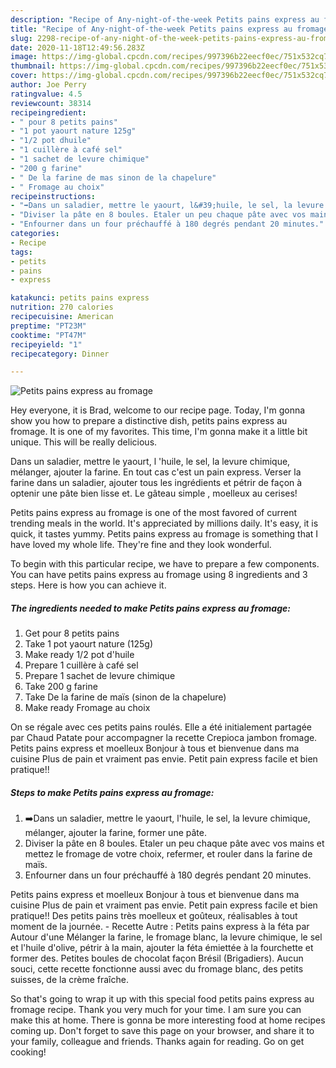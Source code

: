 ```yaml
---
description: "Recipe of Any-night-of-the-week Petits pains express au fromage"
title: "Recipe of Any-night-of-the-week Petits pains express au fromage"
slug: 2298-recipe-of-any-night-of-the-week-petits-pains-express-au-fromage
date: 2020-11-18T12:49:56.283Z
image: https://img-global.cpcdn.com/recipes/997396b22eecf0ec/751x532cq70/petits-pains-express-au-fromage-photo-principale-de-la-recette.jpg
thumbnail: https://img-global.cpcdn.com/recipes/997396b22eecf0ec/751x532cq70/petits-pains-express-au-fromage-photo-principale-de-la-recette.jpg
cover: https://img-global.cpcdn.com/recipes/997396b22eecf0ec/751x532cq70/petits-pains-express-au-fromage-photo-principale-de-la-recette.jpg
author: Joe Perry
ratingvalue: 4.5
reviewcount: 38314
recipeingredient:
- " pour 8 petits pains"
- "1 pot yaourt nature 125g"
- "1/2 pot dhuile"
- "1 cuillère à café sel"
- "1 sachet de levure chimique"
- "200 g farine"
- " De la farine de mas sinon de la chapelure"
- " Fromage au choix"
recipeinstructions:
- "➡️Dans un saladier, mettre le yaourt, l&#39;huile, le sel, la levure chimique, mélanger, ajouter la farine, former une pâte."
- "Diviser la pâte en 8 boules. Etaler un peu chaque pâte avec vos mains et mettez le fromage de votre choix, refermer, et rouler dans la farine de maïs."
- "Enfourner dans un four préchauffé à 180 degrés pendant 20 minutes."
categories:
- Recipe
tags:
- petits
- pains
- express

katakunci: petits pains express 
nutrition: 270 calories
recipecuisine: American
preptime: "PT23M"
cooktime: "PT47M"
recipeyield: "1"
recipecategory: Dinner

---
```



![Petits pains express au fromage](https://img-global.cpcdn.com/recipes/997396b22eecf0ec/751x532cq70/petits-pains-express-au-fromage-photo-principale-de-la-recette.jpg)

Hey everyone, it is Brad, welcome to our recipe page. Today, I'm gonna show you how to prepare a distinctive dish, petits pains express au fromage. It is one of my favorites. This time, I'm gonna make it a little bit unique. This will be really delicious.

Dans un saladier, mettre le yaourt, l &#39;huile, le sel, la levure chimique, mélanger, ajouter la farine. En tout cas c&#39;est un pain express. Verser la farine dans un saladier, ajouter tous les ingrédients et pétrir de façon à optenir une pâte bien lisse et. Le gâteau simple , moelleux au cerises!

Petits pains express au fromage is one of the most favored of current trending meals in the world. It's appreciated by millions daily. It's easy, it is quick, it tastes yummy. Petits pains express au fromage is something that I have loved my whole life. They're fine and they look wonderful.


To begin with this particular recipe, we have to prepare a few components. You can have petits pains express au fromage using 8 ingredients and 3 steps. Here is how you can achieve it.

<!--inarticleads1-->

##### The ingredients needed to make Petits pains express au fromage:

1. Get  pour 8 petits pains
1. Take 1 pot yaourt nature (125g)
1. Make ready 1/2 pot d&#39;huile
1. Prepare 1 cuillère à café sel
1. Prepare 1 sachet de levure chimique
1. Take 200 g farine
1. Take  De la farine de maïs (sinon de la chapelure)
1. Make ready  Fromage au choix


On se régale avec ces petits pains roulés. Elle a été initialement partagée par Chaud Patate pour accompagner la recette Crepioca jambon fromage. Petits pains express et moelleux Bonjour à tous et bienvenue dans ma cuisine Plus de pain et vraiment pas envie. Petit pain express facile et bien pratique!! 

<!--inarticleads2-->

##### Steps to make Petits pains express au fromage:

1. ➡️Dans un saladier, mettre le yaourt, l&#39;huile, le sel, la levure chimique, mélanger, ajouter la farine, former une pâte.
1. Diviser la pâte en 8 boules. Etaler un peu chaque pâte avec vos mains et mettez le fromage de votre choix, refermer, et rouler dans la farine de maïs.
1. Enfourner dans un four préchauffé à 180 degrés pendant 20 minutes.


Petits pains express et moelleux Bonjour à tous et bienvenue dans ma cuisine Plus de pain et vraiment pas envie. Petit pain express facile et bien pratique!! Des petits pains très moelleux et goûteux, réalisables à tout moment de la journée. - Recette Autre : Petits pains express à la féta par Autour d&#39;une Mélanger la farine, le fromage blanc, la levure chimique, le sel et l&#39;huile d&#39;olive, pétrir à la main, ajouter la féta émiettée à la fourchette et former des. Petites boules de chocolat façon Brésil (Brigadiers). Aucun souci, cette recette fonctionne aussi avec du fromage blanc, des petits suisses, de la crème fraîche. 

So that's going to wrap it up with this special food petits pains express au fromage recipe. Thank you very much for your time. I am sure you can make this at home. There is gonna be more interesting food at home recipes coming up. Don't forget to save this page on your browser, and share it to your family, colleague and friends. Thanks again for reading. Go on get cooking!
